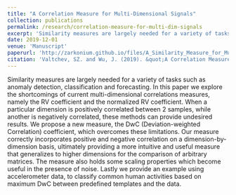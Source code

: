 ```yaml
---
title: "A Correlation Measure for Multi-Dimensional Signals"
collection: publications
permalink: /research/correlation-measure-for-multi-dim-signals
excerpt: 'Similarity measures are largely needed for a variety of tasks such as anomaly detection, classification and forecasting. In this paper we explore the shortcomings of current multi-dimensional correlations measures, namely the RV coefficient and the normalized RV coefficient. When a particular dimension is positively correlated between 2 samples, while another is negatively correlated, these methods can provide undesired results. We propose a new measure, the DwC (Deviation-weighted Correlation) coefficient, which overcomes these limitations. Our measure correctly incorporates positive and negative correlation on a dimension-by-dimension basis, ultimately providing a more intuitive and useful measure that generalizes to higher dimensions for the comparison of arbitrary matrices. The measure also holds some scaling properties which become useful in the presence of noise. Lastly we provide an example using accelerometer data, to classify common human activities based on maximum DwC between predefined templates and the data.'
date: 2019-12-01
venue: 'Manuscript'
paperurl: 'http://zarkonium.github.io/files/A_Similarity_Measure_for_Multi_Dimensional_Signals.pdf'
citation: 'Valtchev, SZ. and Wu, J. (2019). &quot;A Correlation Measure for Multi-Dimensional Signals&quot; <i>Manuscript</i>.'
---
```

Similarity measures are largely needed for a variety of tasks such as anomaly detection, classification and forecasting. In this paper we explore the shortcomings of current multi-dimensional correlations measures, namely the RV coefficient and the normalized RV coefficient. When a particular dimension is positively correlated between 2 samples, while another is negatively correlated, these methods can provide undesired results. We propose a new measure, the DwC (Deviation-weighted Correlation) coefficient, which overcomes these limitations. Our measure correctly incorporates positive and negative correlation on a dimension-by-dimension basis, ultimately providing a more intuitive and useful measure that generalizes to higher dimensions for the comparison of arbitrary matrices. The measure also holds some scaling properties which become useful in the presence of noise. Lastly we provide an example using accelerometer data, to classify common human activities based on maximum DwC between predefined templates and the data.
